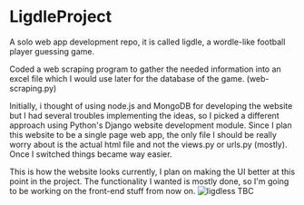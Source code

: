 
# LigdleProject
A solo web app development repo, it is called ligdle, a wordle-like football player guessing game.


Coded a web scraping program to gather the needed information into an excel file which I would use later for the database of the game.
(web-scraping.py) 

Initially, i thought of using node.js and MongoDB for developing the website but I had several troubles implementing the ideas, so I picked a different approach using Python's Django website development module. Since I plan this website to be a single page web app, the only file I should be really worry about is the actual html file and not the views.py or urls.py (mostly). Once I switched things became way easier. 

This is how the website looks currently, I plan on making the UI better at this point in the project. The functionality I wanted is mostly done, so I'm going to be working on the front-end stuff from now on.
![ligdless](https://github.com/BarisErkut/LigdleProject/assets/92709942/6c2d745c-ff7a-4052-a747-c5ec6593f99f)
TBC
